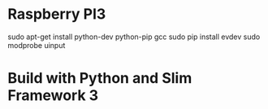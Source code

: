 # Raspberry PI3

sudo apt-get install python-dev python-pip gcc
sudo pip install evdev
sudo modprobe uinput



# Build with Python and Slim Framework 3
